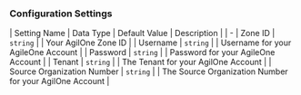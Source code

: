 

### Configuration Settings

| Setting Name |  Data Type    | Default Value  | Description |
| -
| Zone ID | `string` | <unset> | Your AgilOne Zone ID |
| Username | `string` | <unset> | Username for your AgileOne Account |
| Password | `string` | <unset> | Password for your AgileOne Account |
| Tenant | `string` | <unset> | The Tenant for your AgilOne Account |
| Source Organization Number | `string` | <unset> | The Source Organization Number for your AgilOne Account |
